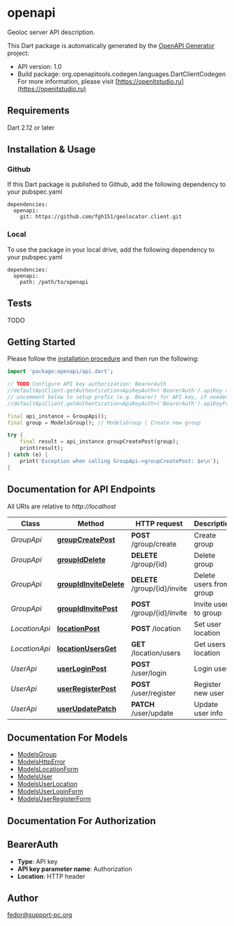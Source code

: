 # openapi
Geoloc server API description.

This Dart package is automatically generated by the [OpenAPI Generator](https://openapi-generator.tech) project:

- API version: 1.0
- Build package: org.openapitools.codegen.languages.DartClientCodegen
For more information, please visit [https://openitstudio.ru](https://openitstudio.ru)

## Requirements

Dart 2.12 or later

## Installation & Usage

### Github
If this Dart package is published to Github, add the following dependency to your pubspec.yaml
```
dependencies:
  openapi:
    git: https://github.com/fgh151/geolocator.client.git
```

### Local
To use the package in your local drive, add the following dependency to your pubspec.yaml
```
dependencies:
  openapi:
    path: /path/to/openapi
```

## Tests

TODO

## Getting Started

Please follow the [installation procedure](#installation--usage) and then run the following:

```dart
import 'package:openapi/api.dart';

// TODO Configure API key authorization: BearerAuth
//defaultApiClient.getAuthentication<ApiKeyAuth>('BearerAuth').apiKey = 'YOUR_API_KEY';
// uncomment below to setup prefix (e.g. Bearer) for API key, if needed
//defaultApiClient.getAuthentication<ApiKeyAuth>('BearerAuth').apiKeyPrefix = 'Bearer';

final api_instance = GroupApi();
final group = ModelsGroup(); // ModelsGroup | Create new group

try {
    final result = api_instance.groupCreatePost(group);
    print(result);
} catch (e) {
    print('Exception when calling GroupApi->groupCreatePost: $e\n');
}

```

## Documentation for API Endpoints

All URIs are relative to *http://localhost*

Class | Method | HTTP request | Description
------------ | ------------- | ------------- | -------------
*GroupApi* | [**groupCreatePost**](doc//GroupApi.md#groupcreatepost) | **POST** /group/create | Create group
*GroupApi* | [**groupIdDelete**](doc//GroupApi.md#groupiddelete) | **DELETE** /group/{id} | Delete group
*GroupApi* | [**groupIdInviteDelete**](doc//GroupApi.md#groupidinvitedelete) | **DELETE** /group/{id}/invite | Delete users from group
*GroupApi* | [**groupIdInvitePost**](doc//GroupApi.md#groupidinvitepost) | **POST** /group/{id}/invite | Invite user to group
*LocationApi* | [**locationPost**](doc//LocationApi.md#locationpost) | **POST** /location | Set user location
*LocationApi* | [**locationUsersGet**](doc//LocationApi.md#locationusersget) | **GET** /location/users | Get users location
*UserApi* | [**userLoginPost**](doc//UserApi.md#userloginpost) | **POST** /user/login | Login user
*UserApi* | [**userRegisterPost**](doc//UserApi.md#userregisterpost) | **POST** /user/register | Register new user
*UserApi* | [**userUpdatePatch**](doc//UserApi.md#userupdatepatch) | **PATCH** /user/update | Update user info


## Documentation For Models

 - [ModelsGroup](doc//ModelsGroup.md)
 - [ModelsHttpError](doc//ModelsHttpError.md)
 - [ModelsLocationForm](doc//ModelsLocationForm.md)
 - [ModelsUser](doc//ModelsUser.md)
 - [ModelsUserLocation](doc//ModelsUserLocation.md)
 - [ModelsUserLoginForm](doc//ModelsUserLoginForm.md)
 - [ModelsUserRegisterForm](doc//ModelsUserRegisterForm.md)


## Documentation For Authorization


## BearerAuth

- **Type**: API key
- **API key parameter name**: Authorization
- **Location**: HTTP header


## Author

fedor@support-pc.org


